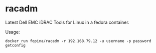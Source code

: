 # racadm

Latest Dell EMC iDRAC Tools for Linux in a fedora container.

Usage:

```
docker run fopina/racadm -r 192.168.79.12 -u username -p password getconfig
```
